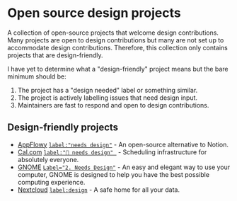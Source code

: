 # Open source design projects

A collection of open-source projects that welcome design contributions. Many projects are open to design contributions but many are not set up to accommodate design contributions. Therefore, this collection only contains projects that are design-friendly.

I have yet to determine what a "design-friendly" project means but the bare minimum should be:
1. The project has a "design needed" label or something similar.
2. The project is actively labelling issues that need design input.
3. Maintainers are fast to respond and open to design contributions.

## Design-friendly projects

- [AppFlowy](https://github.com/AppFlowy-IO/AppFlowy) [`label:"needs design"`](https://github.com/AppFlowy-IO/AppFlowy/issues?q=is%3Aopen+is%3Aissue+label%3A%22needs+design%22) - An open-source alternative to Notion.
- [Cal.com](https://github.com/calcom/cal.com) [`label:"🎨 needs design" `](https://github.com/calcom/cal.com/issues?q=is%3Aopen+is%3Aissue+label%3A%22%F0%9F%8E%A8+needs+design%22) - Scheduling infrastructure for absolutely everyone.
- [GNOME](https://www.gnome.org/) [`Label="2. Needs Design"`](https://gitlab.gnome.org/groups/GNOME/-/issues/?sort=created_date&state=opened&label_name%5B%5D=2.%20Needs%20Design&first_page_size=20) - An easy and elegant way to use your computer, GNOME is designed to help you have the best possible computing experience.
- [Nextcloud](https://github.com/nextcloud) [`label:design`](https://github.com/nextcloud/server/issues?q=is%3Aopen+is%3Aissue+label%3Adesign) - A safe home for all your data.
